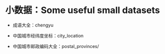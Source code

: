
# 小数据：Some useful small datasets

* 成语大全：chengyu

* 中国城市经纬度坐标：city_location

* 中国城市邮政编码大全：postal_provinces/

